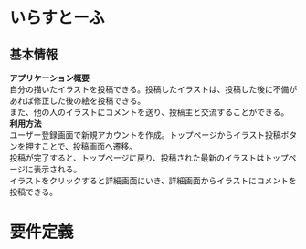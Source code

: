 # いらすとーふ

## 基本情報
__アプリケーション概要__  
自分の描いたイラストを投稿できる。投稿したイラストは、投稿した後に不備があれば修正した後の絵を投稿できる。  
また、他の人のイラストにコメントを送り、投稿主と交流することができる。  
__利用方法__  
ユーザー登録画面で新規アカウントを作成。トップページからイラスト投稿ボタンを押すことで、投稿画面へ遷移。  
投稿が完了すると、トップページに戻り、投稿された最新のイラストはトップページに表示される。  
イラストをクリックすると詳細画面にいき、詳細画面からイラストにコメントを投稿できる。


# 要件定義
